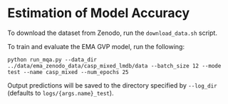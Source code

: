 # Estimation of Model Accuracy

To download the dataset from Zenodo, run the `download_data.sh` script.

To train and evaluate the EMA GVP model, run the following:

    python run_mqa.py --data_dir ../data/ema_zenodo_data/casp_mixed_lmdb/data --batch_size 12 --mode test --name casp_mixed --num_epochs 25

Output predictions will be saved to the directory specified by `--log_dir` (defaults to `logs/{args.name}_test`).
